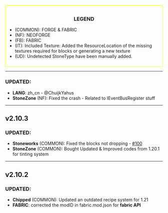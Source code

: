 <div style="text-align: center; border: 1px solid yellow; padding: 10px;">
  <div style="text-align: center; margin-bottom: 10px;">
    <h3>LEGEND</h3>
  </div>
  <div style="text-align: left;">
    <ul style="list-style-type: disc; padding-left: 20px;">
      <li>(COMMON): FORGE & FABRIC</li>
      <li>(NF): NEOFORGE</li>
      <li>(FB): FABRIC</li>
      <li>(IT): Included Texture: Added the ResourceLocation of the missing textures required for blocks or generating a new texture</li>
      <li>(UD): Undetected StoneType have been manually added.</li>
    </ul>
  </div>
</div>

---

### UPDATED: 
- **LANG**: zh_cn - @ChuijkYahus
- **StoneZone** (NF): Fixed the crash - Related to IEventBusRegister stuff

---

## v2.10.3

### UPDATED:
- **Stoneworks** (COMMON): Fixed the blocks not dropping - [#100](https://github.com/MehVahdJukaar/StoneZone/issues/100)
- **StoneZone** (COMMON): Bought Updated & Improved codes from 1.20.1 for tinting system

---

## v2.10.2

### UPDATED: 
- **Chipped** (COMMON): Updated an outdated recipe system for 1.21
- **FABRIC**: corrected the modID in fabric.mod.json for **fabric API**
